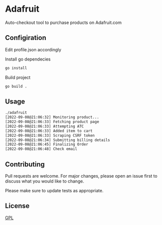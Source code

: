 # Adafruit

Auto-checkout tool to purchase products on Adafruit.com

## Configiration
Edit profile.json accordingly


Install go dependecies

```bash
go install
```
Build project
```bash
go build .
```

## Usage

```bash
./adafruit
[2022-09-08@21:06:32] Monitoring product...
[2022-09-08@21:06:33] Fetching product page
[2022-09-08@21:06:33] Attempting ATC
[2022-09-08@21:06:33] Added item to cart
[2022-09-08@21:06:33] Scraping CSRF token
[2022-09-08@21:06:34] Submitting billing details
[2022-09-08@21:06:45] Finalizing Order
[2022-09-08@21:06:48] Check email
```

## Contributing
Pull requests are welcome. For major changes, please open an issue first to discuss what you would like to change.

Please make sure to update tests as appropriate.

## License
[GPL](https://choosealicense.com/licenses/gpl/)